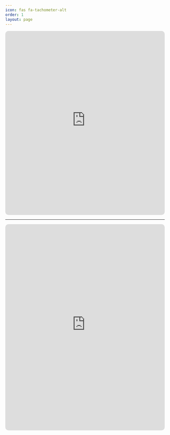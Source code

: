 ```yaml
---
icon: fas fa-tachometer-alt
order: 1
layout: page
---
```


<style>
  #panel-wrapper {
    display: none;
  }

  main[aria-label="Main Content"] {
    max-width: 100% !important;
    flex: 0 0 100% !important;
    padding: 0 1rem !important;
  }

  .dashboard-iframe {
    width: 100%;
    border: none;
    border-radius: 10px;
    overflow: hidden;
  }

  /* Desktop height */
  #iframe-1 { height: 580px; }
  #iframe-2 { height: 650px; }
  #iframe-3 { height: 400px; }

  /* Mobile height */
  @media (max-width: 768px) {
    #iframe-1 {height: 740px;}
    #iframe-2 {height: 1150px;}
    #iframe-3 { height: 400px; }
  }

  .trends-container {
    overflow: auto;
    -webkit-overflow-scrolling: touch;
  }
</style>

<link rel="stylesheet" type="text/css" href="/assets/css/spinner.css">
<link rel="stylesheet" type="text/css" href="/assets/css/dashboard.css">


<div style="position: relative;">
  <div class="cover-spin"></div>
  <iframe
    id="iframe-1"
    class="dashboard-iframe"
    src="https://price-summary-81680f666113.herokuapp.com/"
    scrolling="no"
    onload="this.previousElementSibling.style.display='none';">
  </iframe>
</div>
<hr>

<div style="position: relative;">
  <div class="cover-spin"></div>
  <iframe
    id="iframe-2"
    class="dashboard-iframe"
    src="https://sheltered-springs-88934-ff25ba4be6be.herokuapp.com/"
    scrolling="no"
    onload="this.previousElementSibling.style.display='none';">
  </iframe>
</div>
